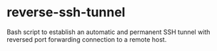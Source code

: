 # reverse-ssh-tunnel
Bash script to establish an automatic and permanent SSH tunnel with reversed port forwarding connection to a remote host.
